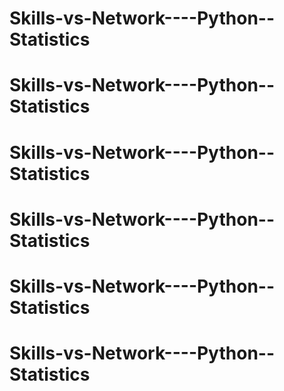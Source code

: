 # Skills-vs-Network----Python--Statistics
# Skills-vs-Network----Python--Statistics
# Skills-vs-Network----Python--Statistics
# Skills-vs-Network----Python--Statistics
# Skills-vs-Network----Python--Statistics
# Skills-vs-Network----Python--Statistics
